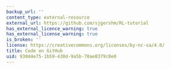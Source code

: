 ```yaml
---
backup_url: ''
content_type: external-resource
external_url: https://github.com/sjgershm/RL-tutorial
has_external_licence_warning: true
has_external_license_warning: true
is_broken: ''
license: https://creativecommons.org/licenses/by-nc-sa/4.0/
title: Code on GitHub
uid: 930d4e75-1b59-430d-9a5b-78ae8379c8e0
---
```

